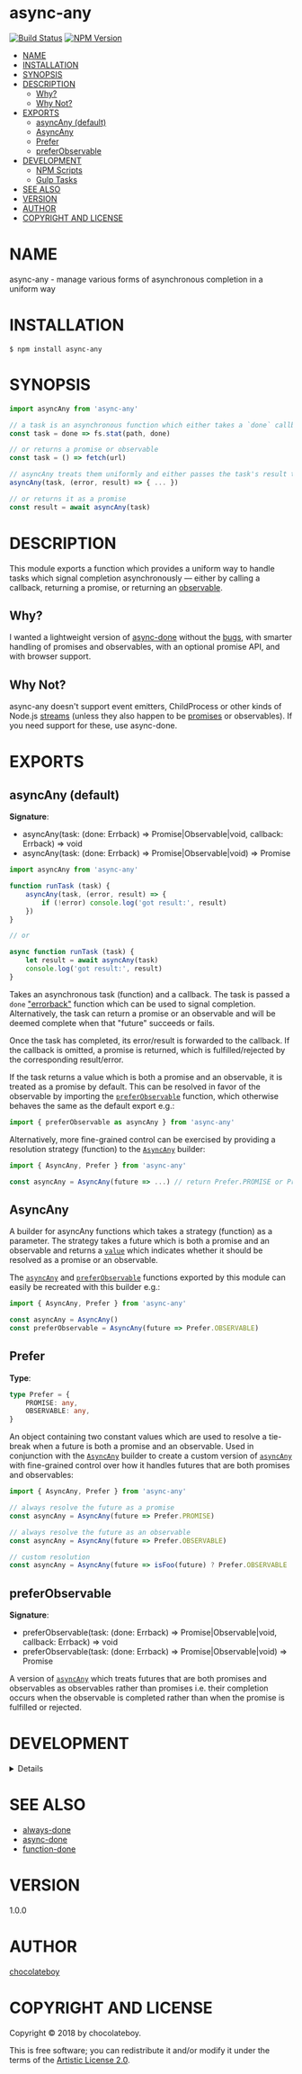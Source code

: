 # async-any

[![Build Status](https://secure.travis-ci.org/chocolateboy/async-any.svg)](http://travis-ci.org/chocolateboy/async-any)
[![NPM Version](http://img.shields.io/npm/v/async-any.svg)](https://www.npmjs.org/package/async-any)

<!-- START doctoc generated TOC please keep comment here to allow auto update -->
<!-- DON'T EDIT THIS SECTION, INSTEAD RE-RUN doctoc TO UPDATE -->

- [NAME](#name)
- [INSTALLATION](#installation)
- [SYNOPSIS](#synopsis)
- [DESCRIPTION](#description)
  - [Why?](#why)
  - [Why Not?](#why-not)
- [EXPORTS](#exports)
  - [asyncAny (default)](#asyncany-default)
  - [AsyncAny](#asyncany)
  - [Prefer](#prefer)
  - [preferObservable](#preferobservable)
- [DEVELOPMENT](#development)
  - [NPM Scripts](#npm-scripts)
  - [Gulp Tasks](#gulp-tasks)
- [SEE ALSO](#see-also)
- [VERSION](#version)
- [AUTHOR](#author)
- [COPYRIGHT AND LICENSE](#copyright-and-license)

<!-- END doctoc generated TOC please keep comment here to allow auto update -->

# NAME

async-any - manage various forms of asynchronous completion in a uniform way

# INSTALLATION

    $ npm install async-any

# SYNOPSIS

```javascript
import asyncAny from 'async-any'

// a task is an asynchronous function which either takes a `done` callback
const task = done => fs.stat(path, done)

// or returns a promise or observable
const task = () => fetch(url)

// asyncAny treats them uniformly and either passes the task's result to a callback
asyncAny(task, (error, result) => { ... })

// or returns it as a promise
const result = await asyncAny(task)
```

# DESCRIPTION

This module exports a function which provides a uniform way to handle tasks which
signal completion asynchronously — either by calling a callback, returning a promise,
or returning an [observable](https://github.com/tc39/proposal-observable).

## Why?

I wanted a lightweight version of [async-done](https://www.npmjs.com/package/async-done)
without the [bugs](https://github.com/gulpjs/async-done/issues/36), with smarter
handling of promises and observables, with an optional promise API, and with browser
support.

## Why Not?

async-any doesn't support event emitters, ChildProcess or other kinds of Node.js
[streams](https://github.com/substack/stream-handbook) (unless they also happen to
be [promises](https://github.com/sindresorhus/cp-file) or observables).
If you need support for these, use async-done.

# EXPORTS

## asyncAny (default)

**Signature**:

* asyncAny(task: (done: Errback) ⇒ Promise|Observable|void, callback: Errback) ⇒ void
* asyncAny(task: (done: Errback) ⇒ Promise|Observable|void) ⇒ Promise

```javascript
import asyncAny from 'async-any'

function runTask (task) {
    asyncAny(task, (error, result) => {
        if (!error) console.log('got result:', result)
    })
}

// or

async function runTask (task) {
    let result = await asyncAny(task)
    console.log('got result:', result)
}
```

Takes an asynchronous task (function) and a callback. The task is passed a `done`
["errorback"](http://thenodeway.io/posts/understanding-error-first-callbacks/)
function which can be used to signal completion. Alternatively, the task can return
a promise or an observable and will be deemed complete when that "future"
succeeds or fails.

Once the task has completed, its error/result is forwarded to the callback.
If the callback is omitted, a promise is returned, which is fulfilled/rejected
by the corresponding result/error.

If the task returns a value which is both a promise and an observable, it is
treated as a promise by default. This can be resolved in favor of the observable
by importing the [`preferObservable`](#preferobservable) function, which otherwise
behaves the same as the default export e.g.:

```javascript
import { preferObservable as asyncAny } from 'async-any'
```

Alternatively, more fine-grained control can be exercised by providing a resolution
strategy (function) to the [`AsyncAny`](#asyncany) builder:

```javascript
import { AsyncAny, Prefer } from 'async-any'

const asyncAny = AsyncAny(future => ...) // return Prefer.PROMISE or Prefer.OBSERVABLE
```

## AsyncAny

A builder for asyncAny functions which takes a strategy (function) as a parameter.
The strategy takes a future which is both a promise and an observable and returns
a [`value`](#prefer) which indicates whether it should be resolved as a promise or
an observable.

The [`asyncAny`](#asyncany-default) and [`preferObservable`](#preferobservable)
functions exported by this module can easily be recreated with this builder e.g.:

```javascript
import { AsyncAny, Prefer } from 'async-any'

const asyncAny = AsyncAny()
const preferObservable = AsyncAny(future => Prefer.OBSERVABLE)
```

## Prefer

**Type**:

```typescript
type Prefer = {
    PROMISE: any,
    OBSERVABLE: any,
}
```

An object containing two constant values which are used to resolve a tie-break
when a future is both a promise and an observable. Used in conjunction with the
[`AsyncAny`](#asyncany) builder to create a custom version of [`asyncAny`](#asyncany-default)
with fine-grained control over how it handles futures that are both promises
and observables:

```javascript
import { AsyncAny, Prefer } from 'async-any'

// always resolve the future as a promise
const asyncAny = AsyncAny(future => Prefer.PROMISE)

// always resolve the future as an observable
const asyncAny = AsyncAny(future => Prefer.OBSERVABLE)

// custom resolution
const asyncAny = AsyncAny(future => isFoo(future) ? Prefer.OBSERVABLE : Prefer.PROMISE)
```

## preferObservable

**Signature**:

* preferObservable(task: (done: Errback) ⇒ Promise|Observable|void, callback: Errback) ⇒ void
* preferObservable(task: (done: Errback) ⇒ Promise|Observable|void) ⇒ Promise

A version of [`asyncAny`](#asyncany-default) which treats futures that are both
promises and observables as observables rather than promises i.e. their
completion occurs when the observable is completed rather than when the promise
is fulfilled or rejected.

# DEVELOPMENT

<details>

## NPM Scripts

The following NPM scripts are available:

* test - lint the codebase, compile the library, and run the test suite

## Gulp Tasks

The following Gulp tasks are available:

* build - compile the library and save it to the target directory
* clean - remove the target directory and its contents
* default - run the `lint` and `build` tasks
* dump:config - print the build config settings to the console
* lint - check and report style and usage errors in the gulpfile, source file(s) and test file(s)

</details>

# SEE ALSO

* [always-done](https://www.npmjs.com/package/always-done)
* [async-done](https://www.npmjs.com/package/async-done)
* [function-done](https://www.npmjs.com/package/function-done)

# VERSION

1.0.0

# AUTHOR

[chocolateboy](mailto:chocolate@cpan.org)

# COPYRIGHT AND LICENSE

Copyright © 2018 by chocolateboy.

This is free software; you can redistribute it and/or modify it under the
terms of the [Artistic License 2.0](http://www.opensource.org/licenses/artistic-license-2.0.php).

